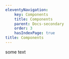 ```yaml
---
eleventyNavigation:
    key: Components
    title: Components
    parent: Docs-secondary
    order: 3
    hasIndexPage: true
title: Components
---
```


some text
